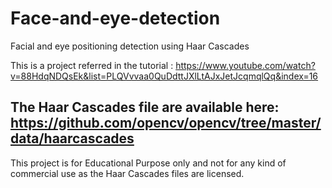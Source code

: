 # Face-and-eye-detection
Facial and eye positioning detection using Haar Cascades

This is a project referred in the tutorial : https://www.youtube.com/watch?v=88HdqNDQsEk&list=PLQVvvaa0QuDdttJXlLtAJxJetJcqmqlQq&index=16

## The Haar Cascades file are available here: https://github.com/opencv/opencv/tree/master/data/haarcascades

This project is for Educational Purpose only and not for any kind of commercial use as the Haar Cascades files
are licensed.


